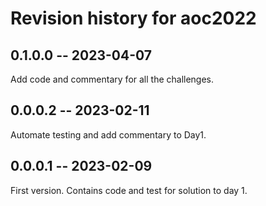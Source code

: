 # Revision history for aoc2022

## 0.1.0.0 -- 2023-04-07

Add code and commentary for all the challenges.

## 0.0.0.2 -- 2023-02-11

Automate testing and add commentary to Day1.

## 0.0.0.1 -- 2023-02-09

First version. Contains code and test for solution to day 1.
